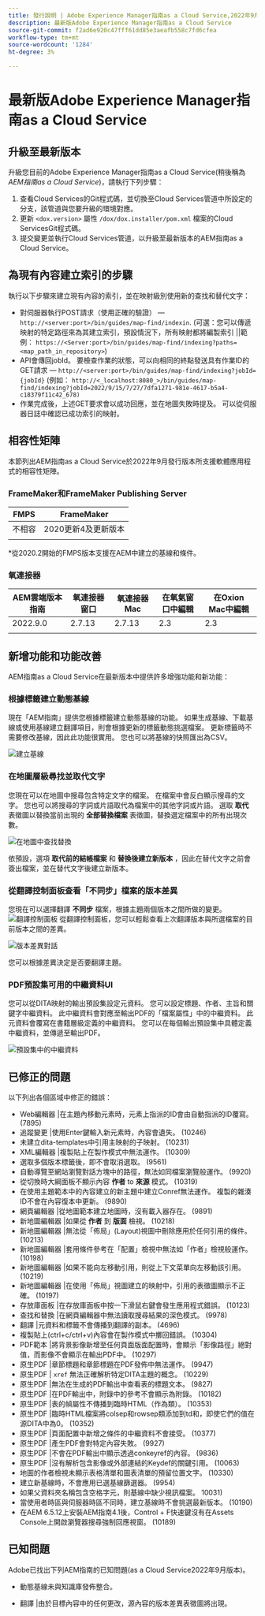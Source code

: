 ```yaml
---
title: 發行說明 | Adobe Experience Manager指南as a Cloud Service,2022年9月發行版本
description: 最新版Adobe Experience Manager指南as a Cloud Service
source-git-commit: f2ad6e920c47fff61dd85e3aeafb558c7fd6cfea
workflow-type: tm+mt
source-wordcount: '1284'
ht-degree: 3%

---
```


# 最新版Adobe Experience Manager指南as a Cloud Service

## 升級至最新版本

升級您目前的Adobe Experience Manager指南as a Cloud Service(稍後稱為 *AEM指南as a Cloud Service*)，請執行下列步驟：
1. 查看Cloud Services的Git程式碼，並切換至Cloud Services管道中所設定的分支，該管道與您要升級的環境對應。
2. 更新 `<dox.version>` 屬性 `/dox/dox.installer/pom.xml` 檔案的Cloud ServicesGit程式碼。
3. 提交變更並執行Cloud Services管道，以升級至最新版本的AEM指南as a Cloud Service。

## 為現有內容建立索引的步驟

執行以下步驟來建立現有內容的索引，並在映射級別使用新的查找和替代文字：
* 對伺服器執行POST請求（使用正確的驗證） —  `http://<server:port>/bin/guides/map-find/indexin`.
(可選：您可以傳遞映射的特定路徑來為其建立索引，預設情況下，所有映射都將編製索引 ||範例：   `https://<Server:port>/bin/guides/map-find/indexing?paths=<map_path_in_repository>`)
* API會傳回jobId。 要檢查作業的狀態，可以向相同的終點發送具有作業ID的GET請求 —  `http://<server:port>/bin/guides/map-find/indexing?jobId={jobId}`
(例如： `http://<_localhost:8080_>/bin/guides/map-find/indexing?jobId=2022/9/15/7/27/7dfa1271-981e-4617-b5a4-c18379f11c42_678)`
* 作業完成後，上述GET要求會以成功回應，並在地圖失敗時提及。 可以從伺服器日誌中確認已成功索引的映射。


## 相容性矩陣

本節列出AEM指南as a Cloud Service於2022年9月發行版本所支援軟體應用程式的相容性矩陣。

### FrameMaker和FrameMaker Publishing Server

| FMPS | FrameMaker |
| --- | --- |
| 不相容 | 2020更新4及更新版本 |
|  |  |

*從2020.2開始的FMPS版本支援在AEM中建立的基線和條件。

### 氧連接器

| AEM雲端版本指南 | 氧連接器窗口 | 氧連接器Mac | 在氧氣窗口中編輯 | 在Oxion Mac中編輯 |
| --- | --- | --- | --- | --- |
| 2022.9.0 | 2.7.13 | 2.7.13 | 2.3 | 2.3 |
|  |  |  |  |


## 新增功能和功能改善

AEM指南as a Cloud Service在最新版本中提供許多增強功能和新功能：


### 根據標籤建立動態基線

現在「AEM指南」提供您根據標籤建立動態基線的功能。 如果生成基線、下載基線或使用基線建立翻譯項目，則會根據更新的標籤動態挑選檔案。 更新標籤時不需要修改基線，因此此功能很實用。
您也可以將基線的快照匯出為CSV。

![建立基線](assets/preset-metadata.png)

### 在地圖層級尋找並取代文字

您現在可以在地圖中搜尋包含特定文字的檔案。 在檔案中會反白顯示搜尋的文字。 您也可以將搜尋的字詞或片語取代為檔案中的其他字詞或片語。
選取 **取代** 表徵圖以替換當前出現的 **全部替換檔案** 表徵圖，替換選定檔案中的所有出現次數。

![在地圖中查找替換](assets/map-find-replace.png)

依預設，選項 **取代前的結帳檔案** 和 **替換後建立新版本** ，因此在替代文字之前會簽出檔案，並在替代文字後建立新版本。

### 從翻譯控制面板查看「不同步」檔案的版本差異

您現在可以選擇翻譯 **不同步** 檔案，根據主題兩個版本之間所做的變更。\
![翻譯控制面板](assets/translation-version-diff.png)
從翻譯控制面板，您可以輕鬆查看上次翻譯版本與所選檔案的目前版本之間的差異。

![版本差異對話](assets/version-diff.png)

您可以根據差異決定是否要翻譯主題。

### PDF預設集可用的中繼資料UI

您可以從DITA映射的輸出預設集設定元資料。 您可以設定標題、作者、主旨和關鍵字中繼資料。 此中繼資料會對應至輸出PDF的「檔案屬性」中的中繼資料。
此元資料會覆寫在書籍層級定義的中繼資料。 您可以在每個輸出預設集中具體定義中繼資料，並傳遞至輸出PDF。

![預設集中的中繼資料](assets/preset-metadata.png)


## 已修正的問題

以下列出各個區域中修正的錯誤：

* Web編輯器 |在主題內移動元素時，元素上指派的ID會由自動指派的ID覆寫。 (7895)
* 追蹤變更 |使用Enter鍵輸入新元素時，內容會遺失。 (10246)
* 未建立dita-templates中引用主映射的子映射。 (10231)
* XML編輯器 |複製貼上在製作模式中無法運作。 (10309)
* 選取多個版本標籤後，即不會取消選取。 (9561)
* 自動導覽至網站瀏覽對話方塊中的路徑，無法如同檔案瀏覽般運作。 (9920)
* 從切換時大綱面板不顯示內容 **作者** to **來源** 模式。 (10319)
* 在使用主題範本中的內容建立的新主題中建立Conref無法運作。 複製的雜湊ID不會在內容復本中更新。 (9890)
* 網頁編輯器 |從地圖範本建立地圖時，沒有載入器存在。 (9891)
* 新地圖編輯器 |如果從 **作者** 到 **版面** 檢視。 (10218)
* 新地圖編輯器 |無法從「佈局」(Layout)視圖中刪除應用於任何引用的條件。 (10213)
* 新地圖編輯器 |套用條件參考在「配置」檢視中無法如「作者」檢視般運作。 (10198)
* 新地圖編輯器 |如果不能向左移動引用，則從上下文菜單向左移動該引用。 (10219)
* 新地圖編輯器 |在使用「佈局」視圖建立的映射中，引用的表徵圖顯示不正確。 (10197)
* 存放庫面板 |在存放庫面板中按一下滑鼠右鍵會發生應用程式錯誤。 (10123)
* 查找和替換 |在網頁編輯器中無法讀取搜尋結果的深色模式。 (9978)
* 翻譯 |元資料和標籤不會傳播到翻譯的副本。 (4696)
* 複製貼上(ctrl+c/ctrl+v)內容會在製作模式中擲回錯誤。 (10304)
* PDF範本 |將背景影像新增至任何頁面版面配置時，會顯示「影像路徑」絕對值，而影像不會顯示在輸出PDF中。 (10297)
* 原生PDF |章節標題和章節標題在PDF發佈中無法運作。 (9947)
* 原生PDF | `xref` 無法正確解析特定DITA主題的概念。 (10229)
* 原生PDF |無法在生成的PDF輸出中查看表的標題文本。 (9827)
* 原生PDF |在PDF輸出中，附錄中的參考不會顯示為附錄。 (10182)
* 原生PDF |表的幀屬性不傳播到臨時HTML（作為類）。 (10353)
* 原生PDF |臨時HTML檔案將colsep和rowsep類添加到td和，即使它們的值在源DITA中為0。 (10352)
* 原生PDF |頁面配置中新增之條件的中繼資料不會接受。 (10377)
* 原生PDF |產生PDF會對特定內容失敗。 (9927)
* 原生PDF |不會在PDF輸出中顯示透過conkeyref的內容。 (9836)
* 原生PDF |沒有解析包含影像或外部連結的Keydef的關鍵引用。 (10063)
* 地圖的作者檢視未顯示表格清單和圖表清單的預留位置文字。 (10330)
* 建立新基線時，不會應用已選基線篩選器。 (9954)
* 如果父資料夾名稱包含空格字元，則基線中缺少視訊檔案。 10031)
* 當使用者時區與伺服器時區不同時，建立基線時不會挑選最新版本。 (10190)
* 在AEM 6.5.12上安裝AEM指南4.1後，Control + F快速鍵沒有在Assets Console上開啟瀏覽器搜尋強制回應視窗。 (10189)


## 已知問題

Adobe已找出下列AEM指南的已知問題(as a Cloud Service2022年9月版本)。


* 動態基線未與知識庫發佈整合。

* 翻譯 |由於目標內容中的任何更改，源內容的版本差異表徵圖將出現。
